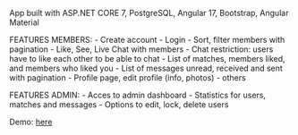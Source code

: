 App built with ASP.NET CORE 7, PostgreSQL, Angular 17, Bootstrap, Angular Material

FEATURES MEMBERS: - Create account
                  - Login
                  - Sort, filter members with pagination
                  - Like, See, Live Chat with members
                  - Chat restriction: users have to like each other to be able to chat
                  - List of matches, members liked, and members who liked you
                  - List of messages unread, received and sent with pagination
                  - Profile page, edit profile (info, photos)
                  - others

FEATURES ADMIN: - Acces to admin dashboard
                - Statistics for users, matches and messages
                - Options to edit, lock, delete users

Demo: [here](https://datinghub.fly.dev/)
